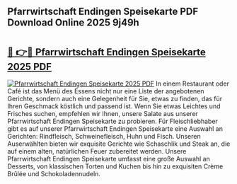 ## Pfarrwirtschaft Endingen Speisekarte PDF Download Online 2025 9j49h

# <h2><a href="http://gcbchok.nevu.top/?p=Pfarrwirtschaft+Endingen+Speisekarte">🔗 👉🔴 Pfarrwirtschaft Endingen Speisekarte 2025 PDF</a></h2>

[![Pfarrwirtschaft Endingen Speisekarte 2025 PDF](https://i.imgur.com/dBaPXMq.png)](http://gcbchok.nevu.top/?p=Pfarrwirtschaft+Endingen+Speisekarte)
In einem Restaurant oder Café ist das Menü des Essens nicht nur eine Liste der angebotenen Gerichte, sondern auch eine Gelegenheit für Sie, etwas zu finden, das für Ihren Geschmack köstlich und passend ist. Wenn Sie etwas Leichtes und Frisches suchen, empfehlen wir Ihnen, unsere Salate aus unserer Pfarrwirtschaft Endingen Speisekarte zu probieren. Für Fleischliebhaber gibt es auf unserer Pfarrwirtschaft Endingen Speisekarte eine Auswahl an Gerichten: Rindfleisch, Schweinefleisch, Huhn und Fisch. Unseren Auserwählten bieten wir exquisite Gerichte wie Schaschlik und Steak an, die auf einem alten, natürlichen Feuer zubereitet werden. Unsere Pfarrwirtschaft Endingen Speisekarte umfasst eine große Auswahl an Desserts, von klassischen Torten und Kuchen bis hin zu exquisiten Crème Brûlée und Schokoladennudeln.
